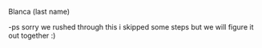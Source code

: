 Blanca (last name)

-ps sorry we rushed through this i skipped some steps but we will figure it out together :)
